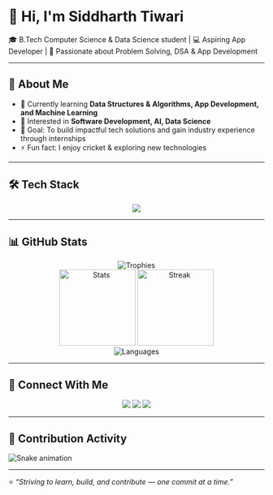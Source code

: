 # 👋 Hi, I'm Siddharth Tiwari  

🎓 B.Tech Computer Science & Data Science student | 💻 Aspiring App Developer | 🚀 Passionate about Problem Solving, DSA & App Development  

---

## 🚀 About Me
- 🌱 Currently learning **Data Structures & Algorithms, App Development, and Machine Learning**  
- 👀 Interested in **Software Development, AI, Data Science**  
- 🎯 Goal: To build impactful tech solutions and gain industry experience through internships  
- ⚡ Fun fact: I enjoy cricket & exploring new technologies  

---

## 🛠️ Tech Stack
<p align="center">
  <img src="https://skillicons.dev/icons?i=python,java,c,cpp,html,kotlin,mysql,git,github,androidstudio&theme=dark" />
</p>

---

## 📊 GitHub Stats
<div align="center">
  <img src="https://github-profile-trophy.vercel.app/?username=tiwariso&row=1&column=6&theme=onedark&no-frame=true" alt="Trophies" />
  <br/>
  <img src="https://github-readme-stats.vercel.app/api?username=tiwariso&show_icons=true&theme=radical" alt="Stats" height="150"/>
  <img src="https://github-readme-streak-stats.herokuapp.com/?user=tiwariso&theme=radical" alt="Streak" height="150"/>
  <br/>
  <img src="https://github-readme-stats.vercel.app/api/top-langs/?username=tiwariso&layout=compact&theme=radical" alt="Languages" />
</div>

---

## 🤝 Connect With Me
<p align="center">
  <a href="https://www.linkedin.com/in/siddharth-tiwari"><img src="https://skillicons.dev/icons?i=linkedin" /></a>
  <a href="mailto:rssoftwarengp@gmail.com"><img src="https://skillicons.dev/icons?i=gmail" /></a>
  <a href="https://github.com/tiwariso"><img src="https://skillicons.dev/icons?i=github" /></a>
</p>

---

## 🐍 Contribution Activity
![Snake animation](https://github.com/tiwariso/tiwariso/blob/output/github-contribution-grid-snake.svg)

---

⭐️ *“Striving to learn, build, and contribute — one commit at a time.”*  
